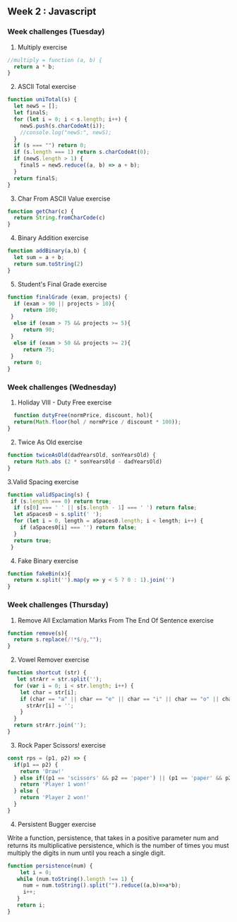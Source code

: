 ## Week 2 : Javascript

### Week challenges (Tuesday) 

1. Multiply exercise
```js
//multiply = function (a, b) {
  return a * b;
}
```



2. ASCII Total exercise

```js
function uniTotal(s) {
  let newS = [];
  let finalS;
  for (let i = 0; i < s.length; i++) {
    newS.push(s.charCodeAt(i));
    //console.log("newS:", newS);
  }
  if (s === "") return 0;
  if (s.length === 1) return s.charCodeAt(0);
  if (newS.length > 1) {
    finalS = newS.reduce((a, b) => a + b);
  }
  return finalS;
}
```

3. Char From ASCII Value exercise

```js
function getChar(c) {
  return String.fromCharCode(c)
}
```

4. Binary Addition exercise

```js
function addBinary(a,b) {
  let sum = a + b;
  return sum.toString(2)
}
```

5. Student's Final Grade exercise

```js
function finalGrade (exam, projects) {
  if (exam > 90 || projects > 10){
     return 100;
 }
  else if (exam > 75 && projects >= 5){
     return 90;   
 }
  else if (exam > 50 && projects >= 2){
     return 75;
 }
  return 0;
}
```


### Week challenges (Wednesday) 

1. Holiday VIII - Duty Free exercise

```js
  function dutyFree(normPrice, discount, hol){
  return(Math.floor(hol / normPrice / discount * 100));
}
```

2. Twice As Old exercise

```js
function twiceAsOld(dadYearsOld, sonYearsOld) {
  return Math.abs (2 * sonYearsOld - dadYearsOld)
}
```
  

3.Valid Spacing exercise

```js
function validSpacing(s) {
 if (s.length === 0) return true;
  if (s[0] === ' ' || s[s.length - 1] === ' ') return false;
  let aSpaces0 = s.split(' ');
  for (let i = 0, length = aSpaces0.length; i < length; i++) {
    if (aSpaces0[i] === '') return false;
  }
  return true;
 }
 ```

4. Fake Binary exercise

```js
function fakeBin(x){
  return x.split('').map(y => y < 5 ? 0 : 1).join('')
}
```
   
### Week challenges (Thursday)

1. Remove All Exclamation Marks From The End Of Sentence exercise

```js
function remove(s){
  return s.replace(/!*$/g,"");
}
```

2. Vowel Remover exercise

```js
function shortcut (str) {
   let strArr = str.split('');
  for (var i = 0; i < str.length; i++) {
    let char = str[i];
    if (char == "a" || char == "e" || char == "i" || char == "o" || char == "u") {
      strArr[i] = '';
    }
  }
  return strArr.join('');
}
```

3. Rock Paper Scissors! exercise

```js
const rps = (p1, p2) => {
  if(p1 == p2) {
    return 'Draw!'
  } else if((p1 == 'scissors' && p2 == 'paper') || (p1 == 'paper' && p2 == 'rock') || (p1 == 'rock' && p2 == 'scissors')) {
    return 'Player 1 won!'
  } else {
    return 'Player 2 won!'
  }
}
```


4. Persistent Bugger exercise

Write a function, persistence, that takes in a positive parameter num and returns its multiplicative persistence, which is the number of times you must multiply the digits in num until you reach a single digit.

```js
function persistence(num) {
    let i = 0;
   while (num.toString().length !== 1) {
     num = num.toString().split("").reduce((a,b)=>a*b);
     i++;
   }
   return i;
}
```


